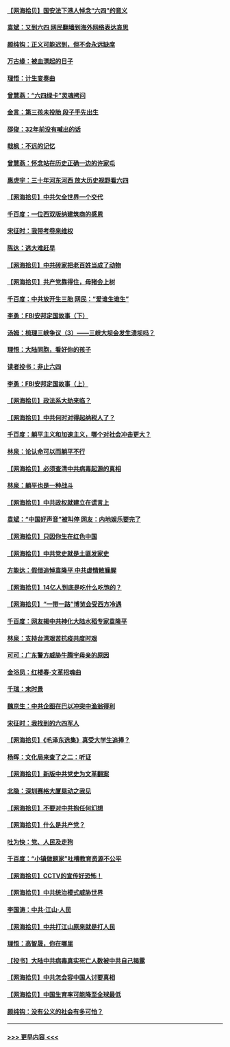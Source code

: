 #### [【网海拾贝】国安法下港人悼念“六四”的意义](../pages/nsc993/n13001039.md?t=06052202) 
#### [袁斌：又到六四 网民翻墙到海外网络表达哀思](../pages/nsc993/n13000995.md?t=06052202) 
#### [颜纯钩：正义可能迟到，但不会永远缺席](../pages/nsc993/n13000920.md?t=06052202) 
#### [万古缘：被血漂起的日子](../pages/nsc993/n13000914.md?t=06052202) 
#### [理悟：计生变奏曲](../pages/nsc993/n13000414.md?t=06052202) 
#### [曾慧燕：“六四绿卡”灵魂拷问](../pages/nsc993/n13000277.md?t=06052202) 
#### [金言：第三孩未投胎 段子手先出生](../pages/nsc993/n13000215.md?t=06052202) 
#### [邵俊：32年前没有喊出的话](../pages/nsc993/n13000181.md?t=06052202) 
#### [戟枫：不远的记忆](../pages/nsc993/n13000121.md?t=06052202) 
#### [曾慧燕：怀念站在历史正确一边的许家屯](../pages/nsc993/n13000073.md?t=06052202) 
#### [惠虎宇：三十年河东河西 放大历史视野看六四](../pages/nsc993/n13000018.md?t=06052202) 
#### [【网海拾贝】中共欠全世界一个交代](../pages/nsc993/n12998706.md?t=06052202) 
#### [千百度：一位西双版纳建筑商的感恩](../pages/nsc993/n12998487.md?t=06052202) 
#### [宋征时：我带考卷来维权](../pages/nsc993/n12994088.md?t=06052202) 
#### [陈达：逃大难赶早](../pages/nsc993/n12993569.md?t=06052202) 
#### [【网海拾贝】中共砖家把老百姓当成了动物](../pages/nsc993/n12993483.md?t=06052202) 
#### [【网海拾贝】共产党靠得住，母猪会上树](../pages/nsc993/n12990730.md?t=06052202) 
#### [千百度：中共放开生三胎 网民：“爱谁生谁生”](../pages/nsc993/n12990644.md?t=06052202) 
#### [李勇：FBI安邦定国故事（下）](../pages/nsc993/n12987854.md?t=06052202) 
#### [汤姆：梳理三峡争议（3）——三峡大坝会发生溃坝吗？](../pages/nsc993/n12989806.md?t=06052202) 
#### [理悟：大陆同胞，看好你的孩子](../pages/nsc993/n12989778.md?t=06052202) 
#### [读者投书：非止六四](../pages/nsc993/n12989673.md?t=06052202) 
#### [李勇：FBI安邦定国故事（上）](../pages/nsc993/n12987749.md?t=06052202) 
#### [【网海拾贝】政法系大劫来临？](../pages/nsc993/n12987596.md?t=06052202) 
#### [【网海拾贝】中共何时对得起纳税人了？](../pages/nsc993/n12985578.md?t=06052202) 
#### [千百度：躺平主义和加速主义，哪个对社会冲击更大？](../pages/nsc993/n12985512.md?t=06052202) 
#### [林泉：论认命可以而躺平不行](../pages/nsc993/n12985505.md?t=06052202) 
#### [【网海拾贝】必须查清中共病毒起源的真相](../pages/nsc993/n12984276.md?t=06052202) 
#### [林泉：躺平也是一种战斗](../pages/nsc993/n12984194.md?t=06052202) 
#### [【网海拾贝】中共政权就建立在谎言上](../pages/nsc993/n12981880.md?t=06052202) 
#### [袁斌：“中国好声音”被叫停 网友：内地娱乐要完了](../pages/nsc993/n12981826.md?t=06052202) 
#### [【网海拾贝】只因你生在红色中国](../pages/nsc993/n12979096.md?t=06052202) 
#### [【网海拾贝】中共党史就是土匪发家史](../pages/nsc993/n12976478.md?t=06052202) 
#### [方能达：假借追悼袁隆平 中共虚情散臊腥](../pages/nsc993/n12976396.md?t=06052202) 
#### [【网海拾贝】14亿人到底是吃什么吃饱的？](../pages/nsc993/n12974125.md?t=06052202) 
#### [【网海拾贝】“一带一路”博览会受西方冷遇](../pages/nsc993/n12971787.md?t=06052202) 
#### [千百度：网友揭中共神化大陆水稻专家袁隆平](../pages/nsc993/n12971733.md?t=06052202) 
#### [林泉：支持台湾艰苦抗疫共度时艰](../pages/nsc993/n12971350.md?t=06052202) 
#### [可可：广东警方威胁牛腾宇母亲的原因](../pages/nsc993/n12971100.md?t=06052202) 
#### [金浴凤：红楼春·文革招魂曲](../pages/nsc993/n12970354.md?t=06052202) 
#### [千瑞：末时景](../pages/nsc993/n12970337.md?t=06052202) 
#### [魏京生：中共企图在巴以冲突中渔翁得利](../pages/nsc993/n12970286.md?t=06052202) 
#### [宋征时：我找到的六四军人](../pages/nsc993/n12970213.md?t=06052202) 
#### [【网海拾贝】《毛泽东选集》真受大学生追捧？](../pages/nsc993/n12968779.md?t=06052202) 
#### [杨晖：文化局来查了之二：听证](../pages/nsc993/n12966528.md?t=06052202) 
#### [【网海拾贝】新版中共党史为文革翻案](../pages/nsc993/n12967526.md?t=06052202) 
#### [北隐：深圳赛格大厦晃动之我见](../pages/nsc993/n12967393.md?t=06052202) 
#### [【网海拾贝】不要对中共抱任何幻想](../pages/nsc993/n12965222.md?t=06052202) 
#### [【网海拾贝】什么是共产党？](../pages/nsc993/n12962781.md?t=06052202) 
#### [吐为快：党、人民及走狗](../pages/nsc993/n12962747.md?t=06052202) 
#### [千百度：“小镇做题家”吐槽教育资源不公平](../pages/nsc993/n12962705.md?t=06052202) 
#### [【网海拾贝】CCTV的宣传好恐怖！](../pages/nsc993/n12959984.md?t=06052202) 
#### [【网海拾贝】中共统治模式威胁世界](../pages/nsc993/n12957622.md?t=06052202) 
#### [李国涛：中共‧江山‧人民](../pages/nsc993/n12957502.md?t=06052202) 
#### [【网海拾贝】中共打江山原来就是打人民](../pages/nsc993/n12954345.md?t=06052202) 
#### [理悟：高智晟，你在哪里](../pages/nsc993/n12953115.md?t=06052202) 
#### [【投书】大陆中共病毒真实死亡人数被中共自己揭露](../pages/nsc993/n12953050.md?t=06052202) 
#### [【网海拾贝】中共怎会容中国人讨要真相](../pages/nsc993/n12952161.md?t=06052202) 
#### [【网海拾贝】中国生育率可能降至全球最低](../pages/nsc993/n12948793.md?t=06052202) 
#### [颜纯钩：没有公义的社会有多可怕？](../pages/nsc993/n12947626.md?t=06052202) 

----
#### [ >>> 更早内容 <<< ](../indexes/nsc993-earlier.md)
